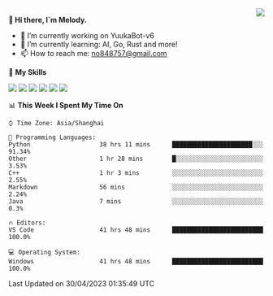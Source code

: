 <a href="#">
  <img align="right" src="https://github-readme-stats.vercel.app/api?username=melodyyuuka&count_private=true&show_icons=true" />
</a>

**👋 Hi there, I`m Melody.**

- 🔭 I’m currently working on YuukaBot-v6
- 🌱 I’m currently learning: AI, Go, Rust and more!
- 📫 How to reach me: no848757@gmail.com

🌟 **My Skills** 

![](https://img.shields.io/badge/-Python-3e74a2?style=flat-square&logo=Python&logoColor=fff)
![](https://img.shields.io/badge/-Java-007396?style=flat-square&logo=OpenJDK&logoColor=fff)
![](https://img.shields.io/badge/-Node.js-339933?style=flat-square&logo=Node.js&logoColor=fff)
![](https://img.shields.io/badge/-Git-f05032?style=flat-square&logo=git&logoColor=fff)
![](https://img.shields.io/badge/-PostgreSQL-4169e1?style=flat-square&logo=PostgreSQL&logoColor=fff)
![](https://img.shields.io/badge/-VSCode-007acc?style=flat-square&logo=Visual-Studio-Code&logoColor=fff)


<!--START_SECTION:waka-->
📊 **This Week I Spent My Time On** 

```text
⌚︎ Time Zone: Asia/Shanghai

💬 Programming Languages: 
Python                   38 hrs 11 mins      ██████████████████████░░░   91.34% 
Other                    1 hr 28 mins        █░░░░░░░░░░░░░░░░░░░░░░░░   3.53% 
C++                      1 hr 3 mins         ░░░░░░░░░░░░░░░░░░░░░░░░░   2.55% 
Markdown                 56 mins             ░░░░░░░░░░░░░░░░░░░░░░░░░   2.24% 
Java                     7 mins              ░░░░░░░░░░░░░░░░░░░░░░░░░   0.3%

🔥 Editors: 
VS Code                  41 hrs 48 mins      █████████████████████████   100.0%

💻 Operating System: 
Windows                  41 hrs 48 mins      █████████████████████████   100.0%

```


 Last Updated on 30/04/2023 01:35:49 UTC
<!--END_SECTION:waka-->

